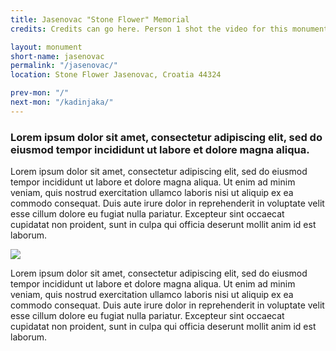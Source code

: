 ```yaml
---
title: Jasenovac "Stone Flower" Memorial
credits: Credits can go here. Person 1 shot the video for this monument. Person 2 wrote the test. Person 3 took the photographs.

layout: monument
short-name: jasenovac
permalink: "/jasenovac/"
location: Stone Flower Jasenovac, Croatia 44324

prev-mon: "/"
next-mon: "/kadinjaka/"
---
```


### Lorem ipsum dolor sit amet, consectetur adipiscing elit, sed do eiusmod tempor incididunt ut labore et dolore magna aliqua.

Lorem ipsum dolor sit amet, consectetur adipiscing elit, sed do eiusmod tempor incididunt ut labore et dolore magna aliqua. Ut enim ad minim veniam, quis nostrud exercitation ullamco laboris nisi ut aliquip ex ea commodo consequat. Duis aute irure dolor in reprehenderit in voluptate velit esse cillum dolore eu fugiat nulla pariatur. Excepteur sint occaecat cupidatat non proident, sunt in culpa qui officia deserunt mollit anim id est laborum.

![](https://upload.wikimedia.org/wikipedia/commons/d/d4/KZ-Jasenovac-Denkmal-Seitenansicht.JPG)

Lorem ipsum dolor sit amet, consectetur adipiscing elit, sed do eiusmod tempor incididunt ut labore et dolore magna aliqua. Ut enim ad minim veniam, quis nostrud exercitation ullamco laboris nisi ut aliquip ex ea commodo consequat. Duis aute irure dolor in reprehenderit in voluptate velit esse cillum dolore eu fugiat nulla pariatur. Excepteur sint occaecat cupidatat non proident, sunt in culpa qui officia deserunt mollit anim id est laborum.
